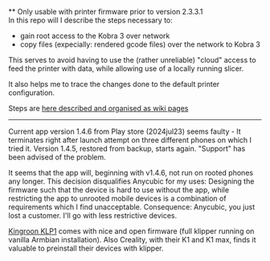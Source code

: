 ** Only usable with printer firmware prior to version 2.3.3.1  
In this repo will I describe the steps necessary to:
 - gain root access to the Kobra 3 over network
 - copy files (expecially: rendered gcode files) over the network to Kobra 3

This serves to avoid having to use the (rather unreliable) "cloud" access to feed
the printer with data, while allowing use of a locally running slicer.

It also helps me to trace the changes done to the default printer configuration.

Steps are [here described and organised as wiki pages](https://github.com/Bushmills/Anycubic-Kobra-3-rooted/wiki/Top)

----

Current app version 1.4.6 from Play store (2024jul23) seems faulty - It terminates right after launch attempt on three different phones on which I tried it. Version 1.4.5, restored from backup, starts again. "Support" has been advised of the problem.

It seems that the app will, beginning with v1.4.6, not run on rooted phones any longer. This decision disqualifies Anycubic for my uses: Designing the firmware such that the device is hard to use without the app, while restricting the app to unrooted mobile devices is a combination of requirements which I find unacceptable.
Consequence: Anycubic, you just lost a customer. I'll go with less restrictive devices.

[Kingroon KLP1](https://github.com/Bushmills/Kingroon-KLP1-rooted/wiki) comes with nice and open firmware (full klipper running on vanilla Armbian installation). Also Creality, with their K1 and K1 max, finds it valuable to preinstall their devices with klipper.
